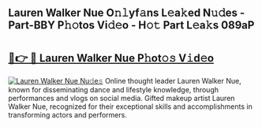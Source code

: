 ## Lauren Walker Nue O𝚗𝚕yf𝚊ns L𝚎a𝚔ed N𝚞𝚍es - Part-BBY P𝚑𝚘tos Vi𝚍𝚎o - H𝚘𝚝 Part L𝚎a𝚔s 089aP

# <h2><a href="http://kf3i8w.oniu.top/?m=Lauren+Walker+Nue">🔗👉 🔴 Lauren Walker Nue P𝚑ot𝚘𝚜 V𝚒d𝚎o</a></h2>

[![Lauren Walker Nue Nu𝚍e𝚜](https://i.imgur.com/0qMVB7G.gif)](http://kf3i8w.oniu.top/?m=Lauren+Walker+Nue)
Online thought leader Lauren Walker Nue, known for disseminating dance and lifestyle knowledge, through performances and vlogs on social media. Gifted makeup artist Lauren Walker Nue, recognized for their exceptional skills and accomplishments in transforming actors and performers.  

